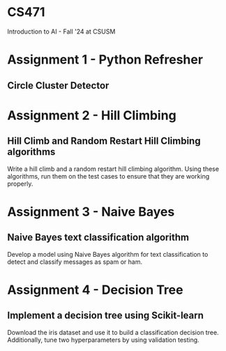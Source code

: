 # CS471
Introduction to AI - Fall '24 at CSUSM

# Assignment 1 - Python Refresher  
## Circle Cluster Detector

# Assignment 2 - Hill Climbing
## Hill Climb and Random Restart Hill Climbing algorithms  
Write a hill climb and a random restart hill climbing algorithm. Using these algorithms, run them on the test cases to ensure that they are working properly.

# Assignment 3 - Naive Bayes  
## Naive Bayes text classification algorithm  
Develop a model using Naive Bayes algorithm for text classification to detect and classify messages as spam or ham.  

# Assignment 4 - Decision Tree  
## Implement a decision tree using Scikit-learn  
Download the iris dataset and use it to build a classification decision tree. Additionally, tune two hyperparameters by using validation testing.  
